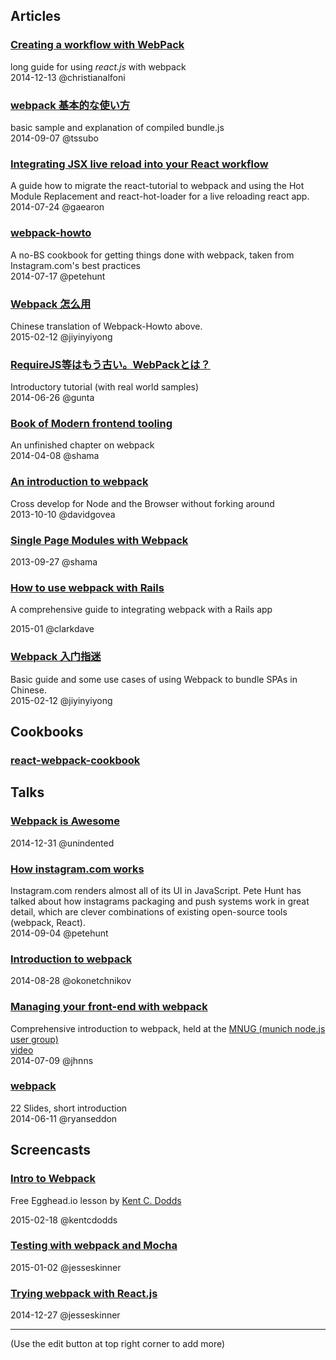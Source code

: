 ## Articles

### [Creating a workflow with WebPack](http://christianalfoni.github.io/javascript/2014/12/13/did-you-know-webpack-and-react-is-awesome.html)

long guide for using *react.js* with webpack<br>
2014-12-13 @christianalfoni

### [webpack 基本的な使い方](http://aics-app.sakura.ne.jp/blog/2014/09/03/webpack-%E5%9F%BA%E6%9C%AC%E7%9A%84%E3%81%AA%E4%BD%BF%E3%81%84%E6%96%B9/)

basic sample and explanation of compiled bundle.js<br>
2014-09-07 @tssubo

### [Integrating JSX live reload into your React workflow](http://gaearon.github.io/react-hot-loader/)

A guide how to migrate the react-tutorial to webpack and using the Hot Module Replacement and react-hot-loader for a live reloading react app.<br>
2014-07-24 @gaearon

### [webpack-howto](https://github.com/petehunt/webpack-howto)

A no-BS cookbook for getting things done with webpack, taken from Instagram.com's best practices<br>
2014-07-17 @petehunt

### [Webpack 怎么用](http://segmentfault.com/blog/jiyinyiyong/1190000002552008)

Chinese translation of Webpack-Howto above.  
2015-02-12 @jiyinyiyong

### [RequireJS等はもう古い。WebPackとは？](http://ameblo.jp/ca-1pixel/entry-11884453208.html)

Introductory tutorial (with real world samples)<br>
2014-06-26 @gunta

### [Book of Modern frontend tooling](http://tooling.github.io/book-of-modern-frontend-tooling/dependency-management/webpack/getting-started.html)

An unfinished chapter on webpack<br>
2014-04-08 @shama

### [An introduction to webpack](http://cuttleblog.tumblr.com/post/63669845272/webpack)

Cross develop for Node and the Browser without forking around<br>
2013-10-10 @davidgovea

### [Single Page Modules with Webpack](http://dontkry.com/posts/code/single-page-modules-with-webpack.html)

2013-09-27 @shama

### [How to use webpack with Rails](http://clarkdave.net/2015/01/how-to-use-webpack-with-rails/)

A comprehensive guide to integrating webpack with a Rails app

2015-01 @clarkdave

### [Webpack 入门指迷](http://segmentfault.com/blog/jiyinyiyong/1190000002551952)

Basic guide and some use cases of using Webpack to bundle SPAs in Chinese.  
2015-02-12 @jiyinyiyong

## Cookbooks

### [react-webpack-cookbook](https://github.com/christianalfoni/react-webpack-cookbook/wiki)

## Talks

### [Webpack is Awesome](https://unindented.github.io/webpack-presentation/#/)

2014-12-31 @unindented

### [How instagram.com works](https://www.youtube.com/watch?v=VkTCL6Nqm6Y)

Instagram.com renders almost all of its UI in JavaScript. Pete Hunt has talked about how instagrams packaging and push systems work in great detail, which are clever combinations of existing open-source tools (webpack, React).<br>
2014-09-04 @petehunt

### [Introduction to webpack](http://okonet.github.io/viennajs-webpack-introduction/)

2014-08-28 @okonetchnikov

### [Managing your front-end with webpack](http://peerigon.github.io/presentations/2014-07-09-MNUG-webpack)

Comprehensive introduction to webpack, held at the [MNUG (munich node.js user group)](http://mnug.de/)<br>
[video](https://www.youtube.com/watch?v=EBlUng3IU4E)<br>
2014-07-09 @jhnns

### [webpack](http://ryanseddon.github.io/webpack-talk/)

22 Slides, short introduction<br>
2014-06-11 @ryanseddon

## Screencasts

### [Intro to Webpack](https://egghead.io/lessons/javascript-intro-to-webpack)

Free Egghead.io lesson by [Kent C. Dodds](https://twitter.com/kentcdodds)

2015-02-18 @kentcdodds

### [Testing with webpack and Mocha](https://www.youtube.com/watch?v=_sLLjPzOrXI)

2015-01-02 @jesseskinner

### [Trying webpack with React.js](https://www.youtube.com/watch?v=Ob1ruoUnc58)

2014-12-27 @jesseskinner

---

(Use the edit button at top right corner to add more)